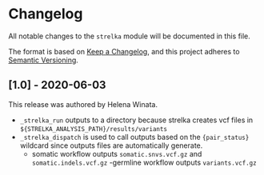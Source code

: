 # Changelog

All notable changes to the `strelka` module will be documented in this file.

The format is based on [Keep a Changelog](https://keepachangelog.com/en/1.0.0/),
and this project adheres to [Semantic Versioning](https://semver.org/spec/v2.0.0.html).

## [1.0] - 2020-06-03

This release was authored by Helena Winata.


<!-- TODO: Explain each important module design decision below. -->

- `_strelka_run` outputs to a directory because strelka creates vcf files in `${STRELKA_ANALYSIS_PATH}/results/variants`
- `_strelka_dispatch` is used to call outputs based on the `{pair_status}` wildcard since outputs files are automatically generate.
    - somatic workflow outputs `somatic.snvs.vcf.gz` and `somatic.indels.vcf.gz`
    -germline workflow outputs `variants.vcf.gz`
